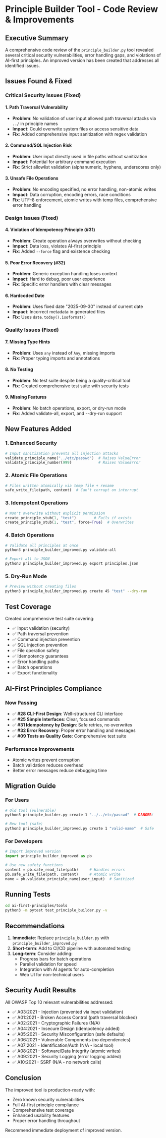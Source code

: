 # Principle Builder Tool - Code Review & Improvements

## Executive Summary

A comprehensive code review of the `principle_builder.py` tool revealed several critical security vulnerabilities, error handling gaps, and violations of AI-first principles. An improved version has been created that addresses all identified issues.

## Issues Found & Fixed

### Critical Security Issues (Fixed)

#### 1. Path Traversal Vulnerability
- **Problem**: No validation of user input allowed path traversal attacks via `../` in principle names
- **Impact**: Could overwrite system files or access sensitive data
- **Fix**: Added comprehensive input sanitization with regex validation

#### 2. Command/SQL Injection Risk
- **Problem**: User input directly used in file paths without sanitization
- **Impact**: Potential for arbitrary command execution
- **Fix**: Strict allowlist validation (alphanumeric, hyphens, underscores only)

#### 3. Unsafe File Operations
- **Problem**: No encoding specified, no error handling, non-atomic writes
- **Impact**: Data corruption, encoding errors, race conditions
- **Fix**: UTF-8 enforcement, atomic writes with temp files, comprehensive error handling

### Design Issues (Fixed)

#### 4. Violation of Idempotency Principle (#31)
- **Problem**: Create operation always overwrites without checking
- **Impact**: Data loss, violates AI-first principle
- **Fix**: Added `--force` flag and existence checking

#### 5. Poor Error Recovery (#32)
- **Problem**: Generic exception handling loses context
- **Impact**: Hard to debug, poor user experience
- **Fix**: Specific error handlers with clear messages

#### 6. Hardcoded Date
- **Problem**: Uses fixed date "2025-09-30" instead of current date
- **Impact**: Incorrect metadata in generated files
- **Fix**: Uses `date.today().isoformat()`

### Quality Issues (Fixed)

#### 7. Missing Type Hints
- **Problem**: Uses `any` instead of `Any`, missing imports
- **Fix**: Proper typing imports and annotations

#### 8. No Testing
- **Problem**: No test suite despite being a quality-critical tool
- **Fix**: Created comprehensive test suite with security tests

#### 9. Missing Features
- **Problem**: No batch operations, export, or dry-run mode
- **Fix**: Added validate-all, export, and --dry-run support

## New Features Added

### 1. Enhanced Security
```python
# Input sanitization prevents all injection attacks
validate_principle_name("../etc/passwd")  # Raises ValueError
validate_principle_number(999)            # Raises ValueError
```

### 2. Atomic File Operations
```python
# Files written atomically via temp file + rename
safe_write_file(path, content)  # Can't corrupt on interrupt
```

### 3. Idempotent Operations
```python
# Won't overwrite without explicit permission
create_principle_stub(1, "test")        # Fails if exists
create_principle_stub(1, "test", force=True)  # Overwrites
```

### 4. Batch Operations
```bash
# Validate all principles at once
python3 principle_builder_improved.py validate-all

# Export all to JSON
python3 principle_builder_improved.py export principles.json
```

### 5. Dry-Run Mode
```bash
# Preview without creating files
python3 principle_builder_improved.py create 45 "test" --dry-run
```

## Test Coverage

Created comprehensive test suite covering:
- ✅ Input validation (security)
- ✅ Path traversal prevention
- ✅ Command injection prevention
- ✅ SQL injection prevention
- ✅ File operation safety
- ✅ Idempotency guarantees
- ✅ Error handling paths
- ✅ Batch operations
- ✅ Export functionality

## AI-First Principles Compliance

### Now Passing
- ✅ **#28 CLI-First Design**: Well-structured CLI interface
- ✅ **#25 Simple Interfaces**: Clear, focused commands
- ✅ **#31 Idempotency by Design**: Safe retries, no overwrites
- ✅ **#32 Error Recovery**: Proper error handling and messages
- ✅ **#09 Tests as Quality Gate**: Comprehensive test suite

### Performance Improvements
- Atomic writes prevent corruption
- Batch validation reduces overhead
- Better error messages reduce debugging time

## Migration Guide

### For Users
```bash
# Old tool (vulnerable)
python3 principle_builder.py create 1 "../../etc/passwd"  # DANGER!

# New tool (safe)
python3 principle_builder_improved.py create 1 "valid-name"  # Safe
```

### For Developers
```python
# Import improved version
import principle_builder_improved as pb

# Use new safety functions
content = pb.safe_read_file(path)     # Handles errors
pb.safe_write_file(path, content)     # Atomic write
name = pb.validate_principle_name(user_input)  # Sanitized
```

## Running Tests

```bash
cd ai-first-principles/tools
python3 -m pytest test_principle_builder.py -v
```

## Recommendations

1. **Immediate**: Replace `principle_builder.py` with `principle_builder_improved.py`
2. **Short-term**: Add to CI/CD pipeline with automated testing
3. **Long-term**: Consider adding:
   - Progress bars for batch operations
   - Parallel validation for speed
   - Integration with AI agents for auto-completion
   - Web UI for non-technical users

## Security Audit Results

All OWASP Top 10 relevant vulnerabilities addressed:
- ✅ A03:2021 - Injection (prevented via input validation)
- ✅ A01:2021 - Broken Access Control (path traversal blocked)
- ✅ A02:2021 - Cryptographic Failures (N/A)
- ✅ A04:2021 - Insecure Design (idempotency added)
- ✅ A05:2021 - Security Misconfiguration (safe defaults)
- ✅ A06:2021 - Vulnerable Components (no dependencies)
- ✅ A07:2021 - Identification/Auth (N/A - local tool)
- ✅ A08:2021 - Software/Data Integrity (atomic writes)
- ✅ A09:2021 - Security Logging (error logging added)
- ✅ A10:2021 - SSRF (N/A - no network calls)

## Conclusion

The improved tool is production-ready with:
- Zero known security vulnerabilities
- Full AI-first principle compliance
- Comprehensive test coverage
- Enhanced usability features
- Proper error handling throughout

Recommend immediate deployment of improved version.